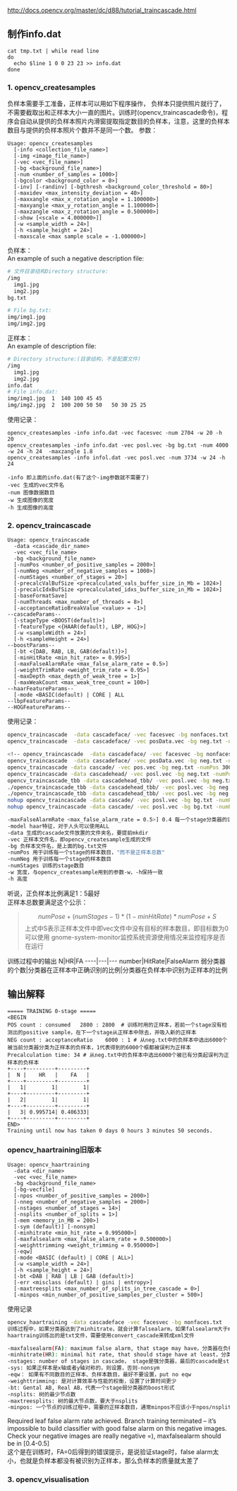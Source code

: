 http://docs.opencv.org/master/dc/d88/tutorial_traincascade.html

## 制作info.dat
```shell
cat tmp.txt | while read line 
do 
  echo $line 1 0 0 23 23 >> info.dat
done
```

### 1. opencv_createsamples  
负样本需要手工准备，正样本可以用如下程序操作，
负样本只提供照片就行了，不需要截取出和正样本大小一直的图片。训练时(opencv_traincascade命令)，程序会自动从提供的负样本照片内滑窗提取指定数目的负样本，注意，这里的负样本数目与提供的负样本照片个数并不是同一个数。
参数：
```
Usage: opencv_createsamples
  [-info <collection_file_name>]
  [-img <image_file_name>]
  [-vec <vec_file_name>]
  [-bg <background_file_name>]
  [-num <number_of_samples = 1000>]
  [-bgcolor <background_color = 0>]
  [-inv] [-randinv] [-bgthresh <background_color_threshold = 80>]
  [-maxidev <max_intensity_deviation = 40>]
  [-maxxangle <max_x_rotation_angle = 1.100000>]
  [-maxyangle <max_y_rotation_angle = 1.100000>]
  [-maxzangle <max_z_rotation_angle = 0.500000>]
  [-show [<scale = 4.000000>]]
  [-w <sample_width = 24>]
  [-h <sample_height = 24>]
  [-maxscale <max sample scale = -1.000000>]
```

负样本：  
An example of such a negative description file:
```sh
# 文件目录结构Directory structure:
/img
  img1.jpg
  img2.jpg
bg.txt

# File bg.txt:
img/img1.jpg
img/img2.jpg
```

正样本：  
An example of description file:
```sh
# Directory structure:(目录结构，不是配置文件)
/img
  img1.jpg
  img2.jpg
info.dat
# File info.dat:
img/img1.jpg  1  140 100 45 45
img/img2.jpg  2  100 200 50 50   50 30 25 25
```

使用记录：
```
opencv_createsamples -info info.dat -vec facesvec -num 2704 -w 20 -h 20  
opencv_createsamples -info info.dat -vec posl.vec -bg bg.txt -num 4000 -w 24 -h 24  -maxzangle 1.8
opencv_createsamples -info infol.dat -vec posl.vec -num 3734 -w 24 -h 24  

-info 即上面的info.dat(有了这个-img参数就不需要了) 
-vec 生成的vec文件名  
-num 图像数据数目    
-w 生成图像的宽度  
-h 生成图像的高度  
```

### 2. opencv_traincascade
```
Usage: opencv_traincascade
  -data <cascade_dir_name>
  -vec <vec_file_name>
  -bg <background_file_name>
  [-numPos <number_of_positive_samples = 2000>]
  [-numNeg <number_of_negative_samples = 1000>]
  [-numStages <number_of_stages = 20>]
  [-precalcValBufSize <precalculated_vals_buffer_size_in_Mb = 1024>]
  [-precalcIdxBufSize <precalculated_idxs_buffer_size_in_Mb = 1024>]
  [-baseFormatSave]
  [-numThreads <max_number_of_threads = 8>]
  [-acceptanceRatioBreakValue <value> = -1>]
--cascadeParams--
  [-stageType <BOOST(default)>]
  [-featureType <{HAAR(default), LBP, HOG}>]
  [-w <sampleWidth = 24>]
  [-h <sampleHeight = 24>]
--boostParams--
  [-bt <{DAB, RAB, LB, GAB(default)}>]
  [-minHitRate <min_hit_rate> = 0.995>]
  [-maxFalseAlarmRate <max_false_alarm_rate = 0.5>]
  [-weightTrimRate <weight_trim_rate = 0.95>]
  [-maxDepth <max_depth_of_weak_tree = 1>]
  [-maxWeakCount <max_weak_tree_count = 100>]
--haarFeatureParams--
  [-mode <BASIC(default) | CORE | ALL
--lbpFeatureParams--
--HOGFeatureParams--
```

使用记录：
```sh
opencv_traincascade  -data cascadeface/ -vec facesvec -bg nonfaces.txt -numPos 4100 -numNeg 1000 -w 20 -h 20 -numStages 13
opencv_traincascade  -data cascadeface/ -vec posData.vec -bg neg.txt -numPos 3800 -numNeg 20000 -w 20 -h 20 -numStages 13 -minHitRate 0.95

<!-- opencv_traincascade  -data cascadeface/ -vec facesvec -bg nonfaces.txt -numPos 4100 -numNeg 1000 -w 20 -h 20 -numStages 13 -->
opencv_traincascade  -data cascadeface/ -vec posData.vec -bg neg.txt -numPos 3800 -numNeg 20000 -w 20 -h 20 -numStages 13 
opencv_traincascade -data cascade/ -vec pos.vec -bg neg.txt -numPos 3000 -numNeg 20000 -w 24 -h 24 -numStages 10
opencv_traincascade -data cascadehead/ -vec posl.vec -bg neg.txt -numPos 2800 -numNeg 6000 -w 24 -h 24 
opencv_traincascade_tbb -data cascadehead_tbb/ -vec posl.vec -bg neg.txt -numPos 2800 -numNeg 6000 -w 24 -h 24 
./opencv_traincascade_tbb -data cascadehead_tbb/ -vec posl.vec -bg neg.txt -numPos 2000 -numNeg 10000 -w 24 -h 24 -mode ALL -maxFalseAlarmRate 0.4 # 0917训练  扣出的背景图
./opencv_traincascade_tbb -data cascadehead_tbb/ -vec posl.vec -bg neg.txt -numPos 3200 -numNeg 12000 -w 24 -h 24 -numStages 15
nohup opencv_traincascade -data cascade/ -vec posl.vec -bg bg.txt -numPos 3200 -numNeg 16000 -w 24 -h 24  & # 服务器 delltest 扣出的背景图
nohup opencv_traincascade -data cascade/ -vec posl.vec -bg bg.txt -numPos 2200 -numNeg 10000 -w 24 -h 24 -mode ALL & # 服务器 haarall  扣出的背景图

-maxFalseAlarmRate <max_false_alarm_rate = 0.5>] 0.4 每一个stage分类器的误检率
-model haar特征，对于人头可以使用ALL
-data 生成的cascade文件放置的文件夹名，要提前mkdir
-vec 正样本文件名，即opencv_createsample生成的文件
-bg 负样本文件名，是上面的bg.txt文件
-numPos 用于训练每一个stage的样本数目，"而不是正样本总数"
-numNeg 用于训练每一个stage的样本数目
-numStages 训练的stage数目
-w 宽度，与opencv_createsample用到的参数-w，-h保持一致
-h 高度
```
听说，正负样本比例满足1：5最好  
正样本总数要满足这个公示：
> $$numPose + (numStages - 1) * (1 - minHitRate) * numPose + S$$
上式中S表示正样本文件中即vec文件中没有目标的样本数目，即目标数为0   
可以使用 gnome-system-monitor监控系统资源使用情况来监控程序是否在运行

训练过程中的输出
N|HR|FA
----|---|---
number|HitRate|FalseAlarm
弱分类器的个数|分类器在正样本中正确识别的比例|分类器在负样本中识别为正样本的比例
## 输出解释
```shell
===== TRAINING 0-stage =====
<BEGIN
POS count : consumed   2800 : 2800  # 训练时用的正样本，若前一个stage没有检测出的positive sample，在下一个stage从正样本中除去，并吸入新的正样本
NEG count : acceptanceRatio    6000 : 1 # 从neg.txt中的负样本中选出6000个被当前分类器分类为正样本的负样本，1代表得到的6000个框都被误判为正样本
Precalculation time: 34 # 从neg.txt中的负样本中选出6000个被已有分类起误判为正样本的负样本
+----+---------+---------+
|  N |    HR   |    FA   |
+----+---------+---------+
|   1|        1|        1|
+----+---------+---------+
|   2|        1|        1|
+----+---------+---------+
|   3| 0.995714| 0.406333|
+----+---------+---------+
END>
Training until now has taken 0 days 0 hours 3 minutes 50 seconds.
```

### opencv_haartraining旧版本
```
Usage: opencv_haartraining
  -data <dir_name>
  -vec <vec_file_name>
  -bg <background_file_name>
  [-bg-vecfile]
  [-npos <number_of_positive_samples = 2000>]
  [-nneg <number_of_negative_samples = 2000>]
  [-nstages <number_of_stages = 14>]
  [-nsplits <number_of_splits = 1>]
  [-mem <memory_in_MB = 200>]
  [-sym (default)] [-nonsym]
  [-minhitrate <min_hit_rate = 0.995000>]
  [-maxfalsealarm <max_false_alarm_rate = 0.500000>]
  [-weighttrimming <weight_trimming = 0.950000>]
  [-eqw]
  [-mode <BASIC (default) | CORE | ALL>]
  [-w <sample_width = 24>]
  [-h <sample_height = 24>]
  [-bt <DAB | RAB | LB | GAB (default)>]
  [-err <misclass (default) | gini | entropy>]
  [-maxtreesplits <max_number_of_splits_in_tree_cascade = 0>]
  [-minpos <min_number_of_positive_samples_per_cluster = 500>]
```

使用记录
```sh
opencv_haartraining -data cascadeface -vec facesvec -bg nonfaces.txt  -w 20 -h 20   
训练过程中，如果分类器达到了minhitrate，就会计算falsealarm，如果falsealarm大于maxfalsealarm，系统就会拒绝这个分类器，继续训练下一个
haartraing训练出的是txt文件，需要使用convert_cascade来转成xml文件

-maxfalsealarm(FA): maximum false alarm, that stage may have，分类器在负样本中识别为正样本的比例
-minhitrate(HR): minimal hit rate, that should stage have at least，分类器在正样本中至少正确识别的比例
-nstages: number of stages in cascade， stage是强分类器，最后的cascade是stage的级联
-sys: 如果正样本是x轴或者y轴对称的，则设置，否则-nonsym
-eqw： 如果有不同数目的正样本、负样本数目，最好不要设置，put no eqw
-weighttrimming: 是对计算效率与性能的权衡，设置了计算时间更少
-bt: Gental AB, Real AB，代表一个stage弱分类器的boost形式
-nsplits: 树的最少节点数
-maxtreesplits: 树的最大节点数，要大于nsplits
-minpos: 一个节点的训练过程中，需要的正样本数目，通常minpos不应该小于npos/nsplits
```
Required leaf false alarm rate achieved. Branch training terminated – it’s impossible to build classifier with good false alarm on this negative images. Check your negative images are really negative =),  maxfalsealarm should be in [0.4-0.5]   
这个是在训练时，FA=0后得到的错误提示，是说验证stage时，false alarm太小，也就是负样本都没有被识别为正样本，那么负样本的质量就太差了
### 3. opencv_visualisation
